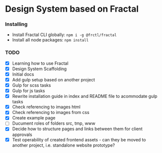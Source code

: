 # Design System based on Fractal

### Installing

- Install Fractal CLI globally: `npm i -g @frctl/fractal`
- Install all node packages: `npm install`


### TODO
- [x] Learning how to use Fractal
- [x] Design System Scaffolding
- [x] Initial docs
- [x] Add gulp setup based on another project
- [x] Gulp for scss tasks
- [x] Gulp for js tasks
- [x] Rewrite installation guide in index and README file to acommodate gulp tasks
- [x] Check referencing to images html
- [x] Check referencing to images from css
- [x] Create example page
- [ ] Ducument roles of folders src, tmp, www
- [x] Decide how to structure pages and links between them for client approvals
- [x] Test operability of created frontend assets - can they be moved to another project, i.e. standalone website prototype?
